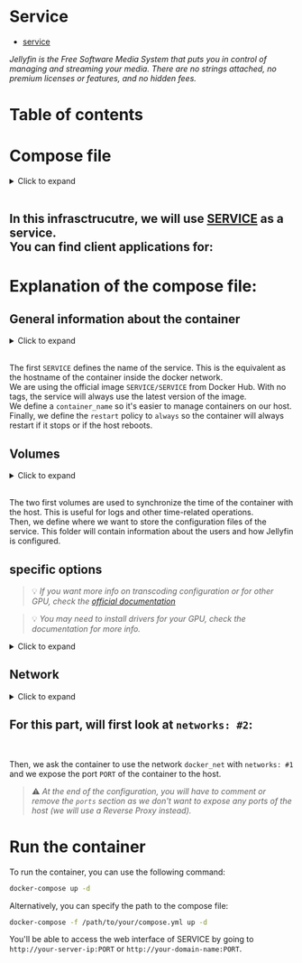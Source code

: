 # Service
- [service](https://jellyfin.org/)

*Jellyfin is the Free Software Media System that puts you in control of managing and streaming your media. There are no strings attached, no premium licenses or features, and no hidden fees.*

# Table of contents

# Compose file

<details>
<summary>Click to expand</summary>

![compose.yml](./compose.yml)
</details><br>

In this infrasctrucutre, we will use [SERVICE]() as a service. <br>
You can find client applications for:
- 



# Explanation of the compose file:

## General information about the container
<details>
<summary>Click to expand</summary>

```yml
services:

```
</details><br>

The first `SERVICE` defines the name of the service. This is the equivalent as the hostname of the container inside the docker network.<br>
We are using the official image `SERVICE/SERVICE` from Docker Hub. With no tags, the service will always use the latest version of the image.<br>
We define a `container_name` so it's easier to manage containers on our host.<br>
Finally, we define the `restart` policy to `always` so the container will always restart if it stops or if the host reboots.<br>

## Volumes
<details>
<summary>Click to expand</summary>

```yml
[...]
    volumes:
      - /etc/localtime:/etc/localtime:ro
      - /etc/localtime:/etc/timezone:ro
      - /path/to/your/config:/config
      - 
[...]
```
</details><br>

The two first volumes are used to synchronize the time of the container with the host. This is useful for logs and other time-related operations.<br>
Then, we define where we want to store the configuration files of the service. This folder will contain information about the users and how Jellyfin is configured.<br>


## specific options
> 💡 *If you want more info on transcoding configuration or for other GPU, check the [official documentation](https://jellyfin.org/docs/general/administration/hardware-acceleration.html)*

> 💡 *You may need to install drivers for your GPU, check the documentation for more info.*
<details>
<summary>Click to expand</summary>

```yml
[...]
[...]
```
</details>

## Network
<details>
<summary>Click to expand</summary>

```yml
[...]
    networks:                #1
      - docker_net
    ports:
      - 
networks:
  docker_net:
    external:
      name: jellyfin_docker_net
```
</details>

For this part, will first look at `networks: #2`:
 -
<br>

Then, we ask the container to use the network `docker_net` with `networks: #1` and we expose the port `PORT` of the container to the host. 

> ⚠️ *At the end of the configuration, you will have to comment or remove the `ports` section as we don't want to expose any ports of the host (we will use a Reverse Proxy instead).*


# Run the container
To run the container, you can use the following command:
```bash
docker-compose up -d
```
Alternatively, you can specify the path to the compose file:
```bash
docker-compose -f /path/to/your/compose.yml up -d
```
You'll be able to access the web interface of SERVICE by going to `http://your-server-ip:PORT` or `http://your-domain-name:PORT`.